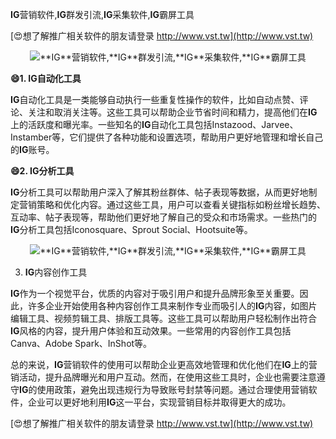 **IG**营销软件,**IG**群发引流,**IG**采集软件,**IG**霸屏工具

[😍想了解推广相关软件的朋友请登录 http://www.vst.tw](http://www.vst.tw)

 <center><img src="https://vst.tw/MP4/tuiguang/png/0.png" alt="**IG**营销软件,**IG**群发引流,**IG**采集软件,**IG**霸屏工具"></center>

**😄1. **IG**自动化工具**

**IG**自动化工具是一类能够自动执行一些重复性操作的软件，比如自动点赞、评论、关注和取消关注等。这些工具可以帮助企业节省时间和精力，提高他们在**IG**上的活跃度和曝光率。一些知名的**IG**自动化工具包括Instazood、Jarvee、Instamber等，它们提供了各种功能和设置选项，帮助用户更好地管理和增长自己的**IG**账号。

**😄2. **IG**分析工具**

**IG**分析工具可以帮助用户深入了解其粉丝群体、帖子表现等数据，从而更好地制定营销策略和优化内容。通过这些工具，用户可以查看关键指标如粉丝增长趋势、互动率、帖子表现等，帮助他们更好地了解自己的受众和市场需求。一些热门的**IG**分析工具包括Iconosquare、Sprout Social、Hootsuite等。

 <center><img src="https://vst.tw/MP4/tuiguang/png/7.png" alt="**IG**营销软件,**IG**群发引流,**IG**采集软件,**IG**霸屏工具"></center>

3. **IG**内容创作工具

**IG**作为一个视觉平台，优质的内容对于吸引用户和提升品牌形象至关重要。因此，许多企业开始使用各种内容创作工具来制作专业而吸引人的**IG**内容，如图片编辑工具、视频剪辑工具、排版工具等。这些工具可以帮助用户轻松制作出符合**IG**风格的内容，提升用户体验和互动效果。一些常用的内容创作工具包括Canva、Adobe Spark、InShot等。

总的来说，**IG**营销软件的使用可以帮助企业更高效地管理和优化他们在**IG**上的营销活动，提升品牌曝光和用户互动。然而，在使用这些工具时，企业也需要注意遵守**IG**的使用政策，避免出现违规行为导致账号封禁等问题。通过合理使用营销软件，企业可以更好地利用**IG**这一平台，实现营销目标并取得更大的成功。

[😍想了解推广相关软件的朋友请登录 http://www.vst.tw](http://www.vst.tw)



